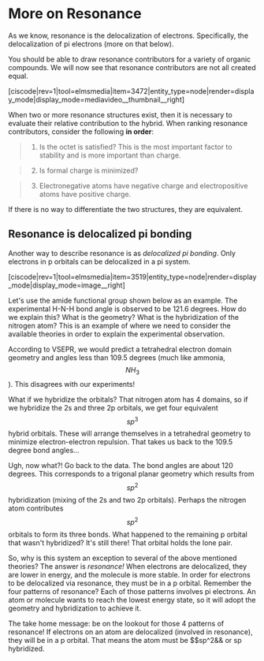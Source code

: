 # More on Resonance

As we know, resonance is the delocalization of electrons. Specifically, the delocalization of pi electrons (more on that below).

You should be able to draw resonance contributors for a variety of organic compounds. We will now see that resonance contributors are not all created equal.


[ciscode|rev=1|tool=elmsmedia|item=3472|entity_type=node|render=display_mode|display_mode=mediavideo__thumbnail__right]


When two or more resonance structures exist, then it is necessary to evaluate their relative contribution to the hybrid. When ranking resonance contributors, consider the following **in order**:

> 1) Is the octet is satisfied? This is the most important factor to stability and is more important than charge.

> 2) Is formal charge is minimized?

> 3) Electronegative atoms have negative charge and electropositive atoms have positive charge.


If there is no way to differentiate the two structures, they are equivalent.



## Resonance is delocalized pi bonding


Another way to describe resonance is as _delocalized pi bonding_. Only electrons in p orbitals can be delocalized in a pi system.

[ciscode|rev=1|tool=elmsmedia|item=3519|entity_type=node|render=display_mode|display_mode=image__right]

Let's use the amide functional group shown below as an example. The experimental H-N-H bond angle is observed to be 121.6 degrees. How do we explain this? What is the geometry? What is the hybridization of the nitrogen atom? This is an example of where we need to consider the available theories in order to explain the experimental observation.

According to VSEPR, we would predict a tetrahedral electron domain geometry and angles less than 109.5 degrees (much like ammonia, $$NH_3$$). This disagrees with our experiments!

What if we hybridize the orbitals? That nitrogen atom has 4 domains, so if we hybridize the 2s and three 2p orbitals, we get four equivalent $$sp^3$$ hybrid orbitals. These will arrange themselves in a tetrahedral geometry to minimize electron-electron repulsion. That takes us back to the 109.5 degree bond angles...

Ugh, now what?! Go back to the data. The bond angles are about 120 degrees. This corresponds to a trigonal planar geometry which results from $$sp^2$$ hybridization (mixing of the 2s and two 2p orbitals). Perhaps the nitrogen atom contributes $$sp^2$$ orbitals to form its three bonds. What happened to the remaining p orbital that wasn't hybridized? It's still there! That orbital holds the lone pair.

So, why is this system an exception to several of the above mentioned theories? The answer is _resonance!_ When electrons are delocalized, they are lower in energy, and the molecule is more stable. In order for electrons to be delocalized via resonance, they must be in a p orbital. Remember the four patterns of resonance? Each of those patterns involves pi electrons. An atom or molecule wants to reach the lowest energy state, so it will adopt the geometry and hybridization to achieve it. 

The take home message: be on the lookout for those 4 patterns of resonance! If electrons on an atom are delocalized (involved in resonance), they will be in a p orbital. That means the atom must be $$sp^2&& or sp hybridized.



